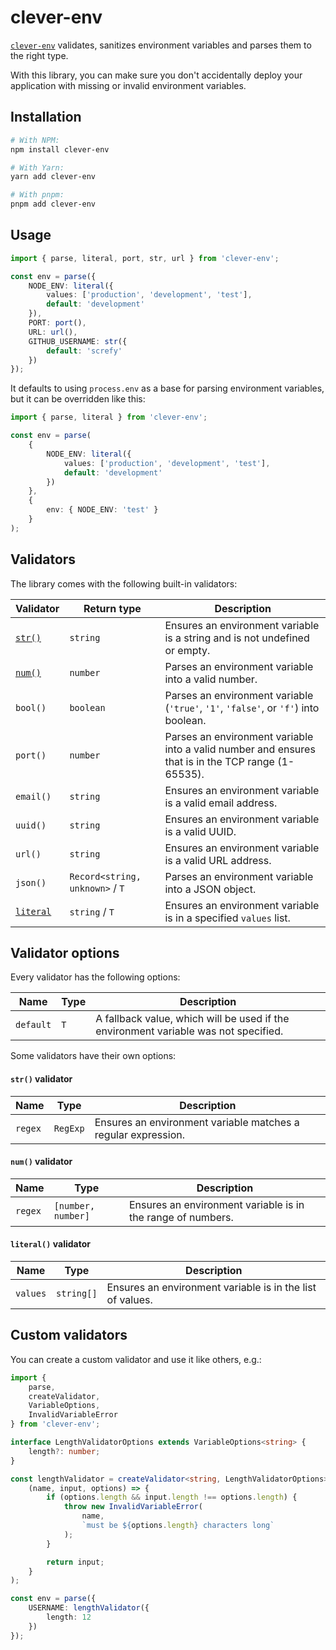 # clever-env

[`clever-env`][clever-env] validates, sanitizes environment variables and parses them to the right type.

With this library, you can make sure you don't accidentally deploy your application with missing or invalid environment variables.

## Installation

```bash
# With NPM:
npm install clever-env

# With Yarn:
yarn add clever-env

# With pnpm:
pnpm add clever-env
```

## Usage

```ts
import { parse, literal, port, str, url } from 'clever-env';

const env = parse({
	NODE_ENV: literal({
		values: ['production', 'development', 'test'],
		default: 'development'
	}),
	PORT: port(),
	URL: url(),
	GITHUB_USERNAME: str({
		default: 'screfy'
	})
});
```

It defaults to using `process.env` as a base for parsing environment variables, but it can be overridden like this:

```ts
import { parse, literal } from 'clever-env';

const env = parse(
	{
		NODE_ENV: literal({
			values: ['production', 'development', 'test'],
			default: 'development'
		})
	},
	{
		env: { NODE_ENV: 'test' }
	}
);
```

## Validators

The library comes with the following built-in validators:

| Validator                       | Return type                     | Description                                                                                        |
| ------------------------------- | ------------------------------- | -------------------------------------------------------------------------------------------------- |
| [`str()`](#str-validator)       | `string`                        | Ensures an environment variable is a string and is not undefined or empty.                         |
| [`num()`](#num-validator)       | `number`                        | Parses an environment variable into a valid number.                                                |
| `bool()`                        | `boolean`                       | Parses an environment variable (`'true'`, `'1'`, `'false'`, or `'f'`) into boolean.                |
| `port()`                        | `number`                        | Parses an environment variable into a valid number and ensures that is in the TCP range (1-65535). |
| `email()`                       | `string`                        | Ensures an environment variable is a valid email address.                                          |
| `uuid()`                        | `string`                        | Ensures an environment variable is a valid UUID.                                                   |
| `url()`                         | `string`                        | Ensures an environment variable is a valid URL address.                                            |
| `json()`                        | `Record<string, unknown>` / `T` | Parses an environment variable into a JSON object.                                                 |
| [`literal`](#literal-validator) | `string` / `T`                  | Ensures an environment variable is in a specified `values` list.                                   |

## Validator options

Every validator has the following options:

| Name      | Type | Description                                                                         |
| --------- | ---- | ----------------------------------------------------------------------------------- |
| `default` | `T`  | A fallback value, which will be used if the environment variable was not specified. |

Some validators have their own options:

#### `str()` validator

| Name    | Type     | Description                                                   |
| ------- | -------- | ------------------------------------------------------------- |
| `regex` | `RegExp` | Ensures an environment variable matches a regular expression. |

#### `num()` validator

| Name    | Type               | Description                                                 |
| ------- | ------------------ | ----------------------------------------------------------- |
| `regex` | `[number, number]` | Ensures an environment variable is in the range of numbers. |

#### `literal()` validator

| Name     | Type       | Description                                               |
| -------- | ---------- | --------------------------------------------------------- |
| `values` | `string[]` | Ensures an environment variable is in the list of values. |

## Custom validators

You can create a custom validator and use it like others, e.g.:

```ts
import {
	parse,
	createValidator,
	VariableOptions,
	InvalidVariableError
} from 'clever-env';

interface LengthValidatorOptions extends VariableOptions<string> {
	length?: number;
}

const lengthValidator = createValidator<string, LengthValidatorOptions>(
	(name, input, options) => {
		if (options.length && input.length !== options.length) {
			throw new InvalidVariableError(
				name,
				`must be ${options.length} characters long`
			);
		}

		return input;
	}
);

const env = parse({
	USERNAME: lengthValidator({
		length: 12
	})
});
```

[clever-env]: https://npmjs.com/clever-env
